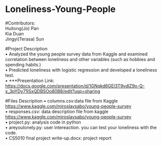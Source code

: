 # Loneliness-Young-People
#Contributors:    
 Huitong(Jo) Pan    
 Kia Duan    
 Jingyi(Terasa) Sun    
       
#Project Description  
•	Analyzed the young people survey data from Kaggle and examined correlation between loneliness and other variables 
(such as hobbies and spending habits.)     
•	Predicted loneliness with logistic regression and developed a loneliness test.     
•	***Presentation Link: https://docs.google.com/presentation/d/1GNqkd6GEl3T9vdlZ9o-Q-x_3pYDy71ISxQDBSOo80B8/edit?usp=sharing
   
#Files Description 
•	columns.csv:data file from Kaggle https://www.kaggle.com/miroslavsabo/young-people-survey    
•	responses.csv: data description file from kaggle https://www.kaggle.com/miroslavsabo/young-people-survey    
•	project.py: analysis code in python    
•	areyoulonely.py: user intereaction. you can test your loneliness with the code.    
•	CS5010 final project write-up.docx: project report
